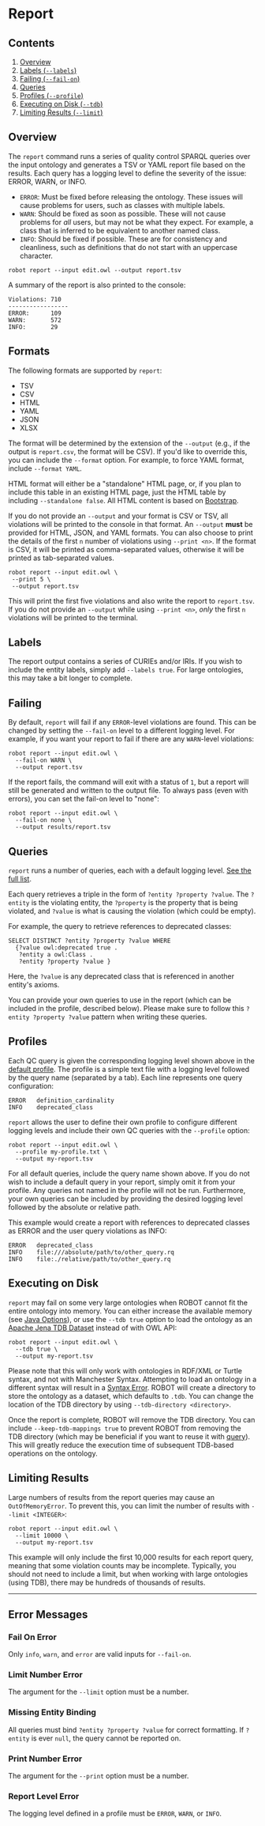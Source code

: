 # Report

## Contents

1. [Overview](#overview)
2. [Labels (`--labels`)](#labels)
3. [Failing (`--fail-on`)](#failing)
4. [Queries](#queries)
5. [Profiles (`--profile`)](#profiles)
6. [Executing on Disk (`--tdb`)](#executing-on-disk)
7. [Limiting Results (`--limit`)](#limiting-results)

## Overview

The `report` command runs a series of quality control SPARQL queries over the input ontology and generates a TSV or YAML report file based on the results. Each query has a logging level to define the severity of the issue: ERROR, WARN, or INFO.
* `ERROR`: Must be fixed before releasing the ontology. These issues will cause problems for users, such as classes with multiple labels.
* `WARN`: Should be fixed as soon as possible. These will not cause problems for *all* users, but may not be what they expect. For example, a class that is inferred to be equivalent to another named class.
* `INFO`: Should be fixed if possible. These are for consistency and cleanliness, such as definitions that do not start with an uppercase character.
<!-- DO NOT TEST -->
```
robot report --input edit.owl --output report.tsv
```

A summary of the report is also printed to the console:
```
Violations: 710
-----------------
ERROR:      109
WARN:       572
INFO:       29
```

## Formats

The following formats are supported by `report`:
- TSV
- CSV
- HTML
- YAML
- JSON
- XLSX

The format will be determined by the extension of the `--output` (e.g., if the output is `report.csv`, the format will be CSV). If you'd like to override this, you can include the `--format` option. For example, to force YAML format, include `--format YAML`.

HTML format will either be a "standalone" HTML page, or, if you plan to include this table in an existing HTML page, just the HTML table by including `--standalone false`. All HTML content is based on [Bootstrap](https://getbootstrap.com/).

If you do not provide an `--output` and your format is CSV or TSV, all violations will be printed to the console in that format. An `--output` **must** be provided for HTML, JSON, and YAML formats. You can also choose to print the details of the first `n` number of violations using `--print <n>`. If the format is CSV, it will be printed as comma-separated values, otherwise it will be printed as tab-separated values.
<!-- DO NOT TEST -->
```
robot report --input edit.owl \
 --print 5 \
 --output report.tsv
```

This will print the first five violations and also write the report to `report.tsv`. If you do not provide an `--output` while using `--print <n>`, *only* the first `n` violations will be printed to the terminal.

## Labels

The report output contains a series of CURIEs and/or IRIs. If you wish to include the entity labels, simply add `--labels true`. For large ontologies, this may take a bit longer to complete.

## Failing

By default, `report` will fail if any `ERROR`-level violations are found. This can be changed by setting the `--fail-on` level to a different logging level. For example, if you want your report to fail if there are any `WARN`-level violations:
<!-- DO NOT TEST -->
```
robot report --input edit.owl \
  --fail-on WARN \
  --output report.tsv
```

If the report fails, the command will exit with a status of `1`, but a report will still be generated and written to the output file. To always pass (even with errors), you can set the fail-on level to "none":

    robot report --input edit.owl \
      --fail-on none \
      --output results/report.tsv

## Queries

`report` runs a number of queries, each with a default logging level. [See the full list](report_queries/).

Each query retrieves a triple in the form of `?entity ?property ?value`. The `?entity` is the violating entity, the `?property` is the property that is being violated, and `?value` is what is causing the violation (which could be empty).

For example, the query to retrieve references to deprecated classes:
```
SELECT DISTINCT ?entity ?property ?value WHERE
  {?value owl:deprecated true .
   ?entity a owl:Class .
   ?entity ?property ?value }
```
Here, the `?value` is any deprecated class that is referenced in another entity's axioms.

You can provide your own queries to use in the report (which can be included in the profile, described below). Please make sure to follow this `?entity ?property ?value` pattern when writing these queries.

## Profiles

Each QC query is given the corresponding logging level shown above in the [default profile](/). The profile is a simple text file with a logging level followed by the query name (separated by a tab). Each line represents one query configuration:
```
ERROR	definition_cardinality
INFO	deprecated_class
```

`report` allows the user to define their own profile to configure different logging levels and include their own QC queries with the `--profile` option:
<!-- DO NOT TEST -->
```
robot report --input edit.owl \
  --profile my-profile.txt \
  --output my-report.tsv
```

For all default queries, include the query name shown above. If you do not wish to include a default query in your report, simply omit it from your profile. Any queries not named in the profile will not be run. Furthermore, your own queries can be included by providing the desired logging level followed by the absolute or relative path.

This example would create a report with references to deprecated classes as ERROR and the user query violations as INFO:
```
ERROR   deprecated_class
INFO    file:///absolute/path/to/other_query.rq
INFO    file:./relative/path/to/other_query.rq
```

## Executing on Disk

`report` may fail on some very large ontologies when ROBOT cannot fit the entire ontology into memory. You can either increase the available memory (see [Java Options](global#java-options)), or use the `--tdb true` option to load the ontology as an [Apache Jena TDB Dataset](http://jena.apache.org/documentation/tdb/datasets.html) instead of with OWL API:

```
robot report --input edit.owl \
  --tdb true \
  --output my-report.tsv
```

Please note that this will only work with ontologies in RDF/XML or Turtle syntax, and not with Manchester Syntax. Attempting to load an ontology in a different syntax will result in a [Syntax Error](errors#syntax-error). ROBOT will create a directory to store the ontology as a dataset, which defaults to `.tdb`. You can change the location of the TDB directory by using `--tdb-directory <directory>`.

Once the report is complete, ROBOT will remove the TDB directory. You can include `--keep-tdb-mappings true` to prevent ROBOT from removing the TDB directory (which may be beneficial if you want to reuse it with [query](query#executing-on-disk)). This will greatly reduce the execution time of subsequent TDB-based operations on the ontology.

## Limiting Results

Large numbers of results from the report queries may cause an `OutOfMemoryError`. To prevent this, you can limit the number of results with `--limit <INTEGER>`:

```
robot report --input edit.owl \
  --limit 10000 \
  --output my-report.tsv
```

This example will only include the first 10,000 results for each report query, meaning that some violation counts may be incomplete. Typically, you should not need to include a limit, but when working with large ontologies (using TDB), there may be hundreds of thousands of results.

---

## Error Messages

### Fail On Error

Only `info`, `warn`, and `error` are valid inputs for `--fail-on`.

### Limit Number Error

The argument for the `--limit` option must be a number.

### Missing Entity Binding

All queries must bind `?entity ?property ?value` for correct formatting. If `?entity` is ever `null`, the query cannot be reported on.

### Print Number Error

The argument for the `--print` option must be a number. 

### Report Level Error

The logging level defined in a profile must be `ERROR`, `WARN`, or `INFO`.
